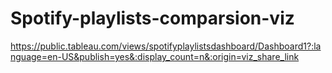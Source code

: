 # Spotify-playlists-comparsion-viz



https://public.tableau.com/views/spotifyplaylistsdashboard/Dashboard1?:language=en-US&publish=yes&:display_count=n&:origin=viz_share_link
